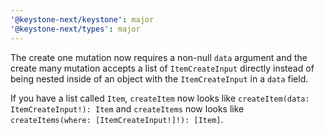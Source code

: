 ```yaml
---
'@keystone-next/keystone': major
'@keystone-next/types': major
---
```


The create one mutation now requires a non-null `data` argument and the create many mutation accepts a list of `ItemCreateInput` directly instead of being nested inside of an object with the `ItemCreateInput` in a `data` field.

If you have a list called `Item`, `createItem` now looks like `createItem(data: ItemCreateInput!): Item` and `createItems` now looks like `createItems(where: [ItemCreateInput!]!): [Item]`.


